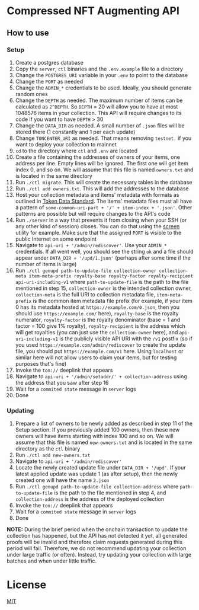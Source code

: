 # Compressed NFT Augmenting API

## How to use

### Setup

1. Create a postgres database
2. Copy the `server`, `ctl` binaries and the `.env.example` file to a directory
3. Change the `POSTGRES_URI` variable in your `.env` to point to the database
4. Change the `PORT` as needed
5. Change the `ADMIN_*` credentials to be used. Ideally, you should generate random ones
6. Change the `DEPTH` as needed. The maximum number of items can be calculated as `2^DEPTH`. So `DEPTH` = 20 will allow you to have at most 1048576 items in your collection. This API will require changes to its code if you want to have `DEPTH` > 30
7. Change the `DATA_DIR` as needed. A small number of `.json` files will be stored there (1 constantly and 1 per each update)
8. Change `TONCENTER_URI` as needed. That means removing `testnet.` if you want to deploy your collection to mainnet
9. `cd` to the directory where `ctl` and `.env` are located
10. Create a file containing the addresses of owners of your items, one address per line. Empty lines will be ignored. The first one will get item index 0, and so on. We will assume that this file is named `owners.txt` and is located in the same directory
11. Run `./ctl migrate`. This will create the necessary tables in the database
12. Run `./ctl add owners.txt`. This will add the addresses to the database
13. Host your collection metadata and items' metadata with formats as outlined in [Token Data Standard](https://github.com/ton-blockchain/TEPs/blob/master/text/0064-token-data-standard.md). The items' metadata files must all have a pattern of `some-common-uri-part + '/' + item-index + '.json'`. Other patterns are possible but will require changes to the API's code
14. Run `./server` in a way that prevents it from closing when your SSH (or any other kind of session) closes. You can do that using the [screen](https://www.gnu.org/software/screen/manual/screen.html) utility for example. Make sure that the assigned `PORT` is visible to the public Internet on some endpoint
15. Navigate to `api-uri + '/admin/rediscover'`. Use your `ADMIN_*` credentials. If all went well, you should see the string `ok` and a file should appear under `DATA_DIR + '/upd/1.json'` (perhaps after some time if the number of items is large)
16. Run `./ctl genupd path-to-update-file collection-owner collection-meta item-meta-prefix royalty-base royalty-factor royalty-recipient api-uri-including-v1` where `path-to-update-file` is the path to the file mentioned in step 15, `collection-owner` is the intended collection owner, `collection-meta` is the full URI to collection metadata file, `item-meta-prefix` is the common item metadata file prefix (for example, if your item 0 has its metadata hosted at `https://example.com/0.json`, then you should use `https://example.com/` here), `royalty-base` is the royalty numerator, `royalty-factor` is the royalty denominator (base = 1 and factor = 100 give 1% royalty), `royalty-recipient` is the address which will get royalties (you can just use the `collection-owner` here), and `api-uri-including-v1` is the publicly visible API URI with the `/v1` postfix (so if you used `https://example.com/admin/rediscover` to create the update file, you should put `https://example.com/v1` here. Using `localhost` or similar here will not allow users to claim your items, but for testing purposes that's fine)
17. Invoke the `ton://` deeplink that appears
18. Navigate to `api-uri + '/admin/setaddr/' + collection-address` using the address that you saw after step 16
19. Wait for a `commited state` message in `server` logs
20. Done

### Updating

1. Prepare a list of owners to be newly added as described in step 11 of the Setup section. If you previously added 100 owners, then these new owners will have items starting with index 100 and so on. We will assume that this file is named `new-owners.txt` and is located in the same directory as the `ctl` binary
2. Run `./ctl add new-owners.txt`
3. Navigate to `api-uri + '/admin/rediscover'`
4. Locate the newly created update file under `DATA_DIR + '/upd'`. If your latest applied update was update 1 (as after setup), then the newly created one will have the name `2.json`
5. Run `./ctl genupd path-to-update-file collection-address` where `path-to-update-file` is the path to the file mentioned in step 4, and `collection-address` is the address of the deployed collection
6. Invoke the `ton://` deeplink that appears
7. Wait for a `commited state` message in `server` logs
8. Done

**NOTE:** During the brief period when the onchain transaction to update the collection has happened, but the API has not detected it yet, all generated proofs will be invalid and therefore claim requests generated during this period will fail. Therefore, we do not recommend updating your collection under large traffic (or often). Instead, try updating your collection with large batches and when under little traffic.

# License
[MIT](LICENSE)
